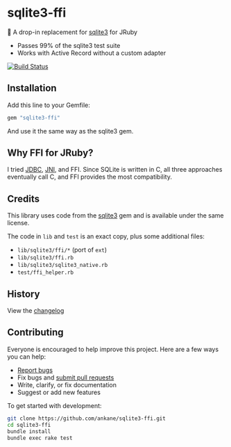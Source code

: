 # sqlite3-ffi

:tada: A drop-in replacement for [sqlite3](https://github.com/sparklemotion/sqlite3-ruby) for JRuby

- Passes 99% of the sqlite3 test suite
- Works with Active Record without a custom adapter

[![Build Status](https://github.com/ankane/sqlite3-ffi/actions/workflows/build.yml/badge.svg)](https://github.com/ankane/sqlite3-ffi/actions)

## Installation

Add this line to your Gemfile:

```ruby
gem "sqlite3-ffi"
```

And use it the same way as the sqlite3 gem.

## Why FFI for JRuby?

I tried [JDBC](https://github.com/xerial/sqlite-jdbc), [JNI](https://sqlite.org/src/dir/ext/jni), and FFI. Since SQLite is written in C, all three approaches eventually call C, and FFI provides the most compatibility.

## Credits

This library uses code from the [sqlite3](https://github.com/sparklemotion/sqlite3-ruby) gem and is available under the same license.

The code in `lib` and `test` is an exact copy, plus some additional files:

- `lib/sqlite3/ffi/*` (port of `ext`)
- `lib/sqlite3/ffi.rb`
- `lib/sqlite3/sqlite3_native.rb`
- `test/ffi_helper.rb`

## History

View the [changelog](https://github.com/ankane/sqlite3-ffi/blob/master/CHANGELOG.md)

## Contributing

Everyone is encouraged to help improve this project. Here are a few ways you can help:

- [Report bugs](https://github.com/ankane/sqlite3-ffi/issues)
- Fix bugs and [submit pull requests](https://github.com/ankane/sqlite3-ffi/pulls)
- Write, clarify, or fix documentation
- Suggest or add new features

To get started with development:

```sh
git clone https://github.com/ankane/sqlite3-ffi.git
cd sqlite3-ffi
bundle install
bundle exec rake test
```
